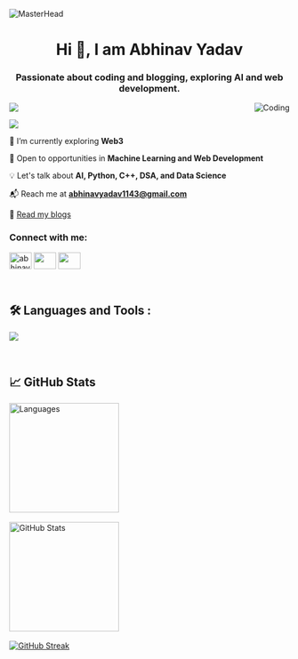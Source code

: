 ![MasterHead](https://user-images.githubusercontent.com/74038190/226190894-18e959ba-d458-4a94-ac44-790190f2a947.gif)
<h1 align="center">Hi 👋, I am Abhinav Yadav</h1>
<h3 align="center">Passionate about coding and blogging, exploring AI and web development.</h3>
<img align="right"  alt="Coding" src="https://user-images.githubusercontent.com/74038190/235224431-e8c8c12e-6826-47f1-89fb-2ddad83b3abf.gif">

<p align="left"><img src="https://komarev.com/ghpvc/?username=Sensei079&label=Profile%20views&color=0e75b6&style=flat" /></p>

<p align="left"> <a href="https://www.linkedin.com/in/abhinav-yadav-482a4a26b/" target="blank"><img src="https://img.shields.io/twitter/follow/abhinavyadav?logo=twitter&style=for-the-badge"/></a> </p>

🌱 I’m currently exploring **Web3**

🚀 Open to opportunities in **Machine Learning and Web Development**

💡 Let's talk about **AI, Python, C++, DSA, and Data Science**

📬 Reach me at **abhinavyadav1143@gmail.com**

📖 <a href="https://dev.to/abhinav_yadav_554cab962bb">Read my blogs</a>

<h3 align="left">Connect with me:</h3>
<p align="left">
<a href="https://dev.to/abhinav_yadav_554cab962bb" target="blank"><img align="center" src="https://github.com/rahuldkjain/github-profile-readme-generator/blob/master/src/images/icons/Social/devto.svg" alt="abhinavyadav" height="30" width="40" /></a>
<a href="https://www.linkedin.com/in/abhinav-yadav-482a4a26b/" target="blank"><img align="center" src="https://raw.githubusercontent.com/rahuldkjain/github-profile-readme-generator/master/src/images/icons/Social/linked-in-alt.svg" height="30" width="40" /></a>
<a href="https://leetcode.com/u/sensei777/" target="blank"><img align="center" src="https://raw.githubusercontent.com/rahuldkjain/github-profile-readme-generator/master/src/images/icons/Social/leet-code.svg" height="30" width="40" /></a>
</p>
<br>
<div id="badges">

## 🛠️ Languages and Tools :
<p>
  <a href="https://skillicons.dev">
   <img src="https://skillicons.dev/icons?i=cpp,c,python,java,javascript,nodejs,html,css,bootstrap,jquery,react,mysql,gcp,postman,git,github,vscode,linux"/>
  </a>
</p>
</div>

<br>

## 📈 GitHub Stats
<div style="display: flex;">
    <div style="margin-right: 10px;">
         <img src="https://github-readme-stats.vercel.app/api/top-langs/?username=Sensei079&layout=compact&theme=highcontrast" alt="Languages" style="height: 197px;"><br> <br>
         <img src="https://github-readme-stats.vercel.app/api?username=Sensei079&show_icons=true&theme=highcontrast" alt="GitHub Stats" style="height: 197px;"> <br> <br>
    <a href="https://git.io/streak-stats"><img src="https://streak-stats.demolab.com?user=Sensei079&theme=tokyonight" alt="GitHub Streak" /></a>
    </div>
</div>
<br>
